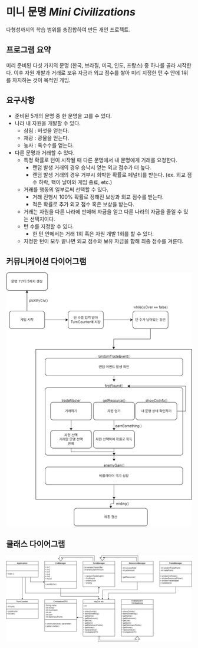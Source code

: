 # 미니 문명 *Mini Civilizations*
다형성까지의 학습 범위를 총집합하여 만든 개인 프로젝트.

## 프로그램 요약
미리 준비된 다섯 가지의 문명 (한국, 브라질, 미국, 인도, 프랑스) 중 하나를 골라 시작한다. 이후 자원 개발과 거래로 보유 자금과 외교 점수를 쌓아 미리 지정한 턴 수 안에 1위를 차지하는 것이 목적인 게임.

## 요구사항
* 준비된 5개의 문명 중 한 문명을 고를 수 있다.
* 나라 내 자원을 개발할 수 있다.
    - 삼림 : 버섯을 얻는다.
    - 채광 : 광물을 얻는다.
    - 농사 : 옥수수를 얻는다.
* 다른 문명과 거래할 수 있다.
    - 특정 확률로 턴이 시작될 때 다른 문명에서 내 문명에게 거래를 요청한다.
        + 랜덤 발생 거래의 경우 승낙시 얻는 외교 점수가 더 높다.
        + 랜덤 발생 거래의 경우 거부시 희박한 확률로 페널티를 받는다. (ex. 외교 점수 하락, 핵이 날아와 게임 종료, etc.)
    - 거래를 행동의 일부로써 선택할 수 있다.
        + 거래 진행시 100% 확률로 정해진 보상과 외교 점수를 받는다.
        + 적은 확률로 추가 외교 점수 혹은 보상을 받는다.
    - 거래는 자원을 다른 나라에 판매해 자금을 얻고 다른 나라의 자금을 줄일 수 있는 선택지이다.
    - 턴 수를 지정할 수 있다.
        + 한 턴 안에서는 거래 1회 혹은 자원 개발 1회를 할 수 있다. 
    - 지정한 턴이 모두 끝나면 외교 점수와 보유 자금을 합해 최종 점수를 겨룬다.

## 커뮤니케이션 다이어그램
![communication_diagram](./img/communicationDiagram.png)

## 클래스 다이어그램
![class_diagram](./img/classDiagram.png)